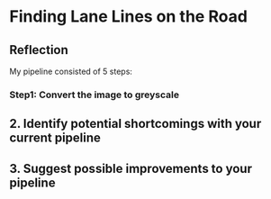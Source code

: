 # **Finding Lane Lines on the Road** 


## Reflection

My pipeline consisted of 5 steps:

### Step1: Convert the image to greyscale




## 2. Identify potential shortcomings with your current pipeline





## 3. Suggest possible improvements to your pipeline


